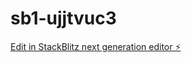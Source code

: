 # sb1-ujjtvuc3

[Edit in StackBlitz next generation editor ⚡️](https://stackblitz.com/~/github.com/fiixrt/sb1-ujjtvuc3)
